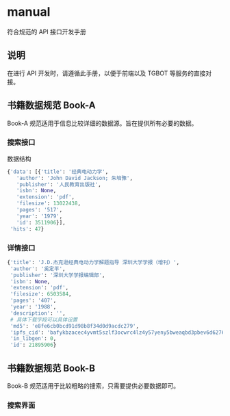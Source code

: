 # manual

符合规范的 API 接口开发手册

## 说明

在进行 API 开发时，请遵循此手册，以便于前端以及 TGBOT 等服务的直接对接。

## 书籍数据规范 Book-A

Book-A 规范适用于信息比较详细的数据源。旨在提供所有必要的数据。



### 搜索接口

数据结构

```python
{'data': [{'title': '经典电动力学',
   'author': 'John David Jackson; 朱培豫',
   'publisher': '人民教育出版社',
   'isbn': None,
   'extension': 'pdf',
   'filesize': 13022438,
   'pages': '517',
   'year': '1979',
   'id': 3511906}],
 'hits': 47}
```

### 详情接口



```python
{'title': 'J.D.杰克逊经典电动力学解题指导 深圳大学学报（增刊）',
 'author': '奚定平',
 'publisher': '深圳大学学报编辑部',
 'isbn': None,
 'extension': 'pdf',
 'filesize': 6503584,
 'pages': '407',
 'year': '1988',
 'description': '',
 # 具体下载字段可以具体设置
 'md5': 'e8fe6cb0bcd91d98b8f34d0d9acdc279',
 'ipfs_cid': 'bafykbzacec4yvmt5szlf3ocwrc4lz4y57yeny5bweaqbd3pbev6d6276xac4m',
 'in_libgen': 0,
 'id': 21895906}
```

## 书籍数据规范 Book-B

Book-B 规范适用于比较粗略的搜索，只需要提供必要数据即可。

### 搜索界面

```

```